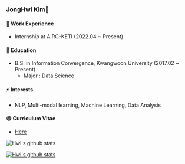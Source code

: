 ### JongHwi Kim👋


#### 🔭 Work Experience
- Internship at AIRC-KETI (2022.04 ~ Present)

#### 🌱 Education
- B.S. in Information Convergence, Kwangwoon University (2017.02 ~ Present)
  - Major : Data Science


#### ⚡ Interests
- NLP, Multi-modal learning, Machine Learning, Data Analysis

#### 😄 Curriculum Vitae
- [Here](https://github.com/jonghwi-kim/CV/blob/main/Hwi_s_CV.pdf)

![Hwi's github stats](https://github-readme-stats.vercel.app/api?username=jonghwi-kim&show_icons=true)

[![Hwi's github stats](https://github-readme-stats.vercel.app/api/top-langs/?username=jonghwi-kim&show_icons=true&hide_border=true&title_color=004386&icon_color=004386&layout=compact)](https://github.com/jonghwi-kim)



<!--
**jonghwi-kim/jonghwi-kim** is a ✨ _special_ ✨ repository because its `README.md` (this file) appears on your GitHub profile.

Here are some ideas to get you started:


![Hwi's github stats](https://github-readme-stats.vercel.app/api?username=jonghwi-kim&show_icons=true)
[![Hwi's github stats](https://github-readme-stats.vercel.app/api/top-langs/?username=jonghwi-kim&show_icons=true&hide_border=true&title_color=004386&icon_color=004386&layout=compact)](https://github.com/jonghwi-kim)

- 🔭 I’m currently working on AIRC-KETI
- 🌱 I’m currently learning NLP
- 👯 I’m looking to collaborate on ...
- 🤔 I’m looking for help with ...
- 💬 Ask me about ...
- 📫 How to reach me: ...
- 😄 Pronouns: ...
- ⚡ Fun fact: ...
-->
